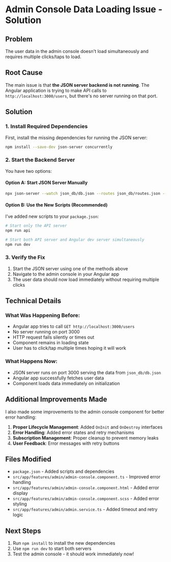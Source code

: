 # Admin Console Data Loading Issue - Solution

## Problem
The user data in the admin console doesn't load simultaneously and requires multiple clicks/taps to load.

## Root Cause
The main issue is that **the JSON server backend is not running**. The Angular application is trying to make API calls to `http://localhost:3000/users`, but there's no server running on that port.

## Solution

### 1. Install Required Dependencies
First, install the missing dependencies for running the JSON server:

```bash
npm install --save-dev json-server concurrently
```

### 2. Start the Backend Server
You have two options:

#### Option A: Start JSON Server Manually
```bash
npx json-server --watch json_db/db.json --routes json_db/routes.json --port 3000
```

#### Option B: Use the New Scripts (Recommended)
I've added new scripts to your `package.json`:

```bash
# Start only the API server
npm run api

# Start both API server and Angular dev server simultaneously
npm run dev
```

### 3. Verify the Fix
1. Start the JSON server using one of the methods above
2. Navigate to the admin console in your Angular app
3. The user data should now load immediately without requiring multiple clicks

## Technical Details

### What Was Happening Before:
- Angular app tries to call `GET http://localhost:3000/users`
- No server running on port 3000
- HTTP request fails silently or times out
- Component remains in loading state
- User has to click/tap multiple times hoping it will work

### What Happens Now:
- JSON server runs on port 3000 serving the data from `json_db/db.json`
- Angular app successfully fetches user data
- Component loads data immediately on initialization

## Additional Improvements Made

I also made some improvements to the admin console component for better error handling:

1. **Proper Lifecycle Management**: Added `OnInit` and `OnDestroy` interfaces
2. **Error Handling**: Added error states and retry mechanisms
3. **Subscription Management**: Proper cleanup to prevent memory leaks
4. **User Feedback**: Error messages with retry buttons

## Files Modified
- `package.json` - Added scripts and dependencies
- `src/app/features/admin/admin-console.component.ts` - Improved error handling
- `src/app/features/admin/admin-console.component.html` - Added error display
- `src/app/features/admin/admin-console.component.scss` - Added error styling
- `src/app/features/admin/admin.service.ts` - Added timeout and retry logic

## Next Steps
1. Run `npm install` to install the new dependencies
2. Use `npm run dev` to start both servers
3. Test the admin console - it should work immediately now!
